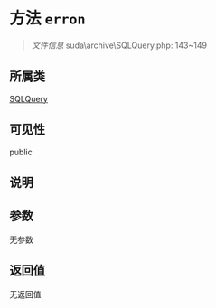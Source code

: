 # 方法 `erron`

> *文件信息* suda\archive\SQLQuery.php: 143~149

## 所属类 

[SQLQuery](../SQLQuery.md)

## 可见性

 public 

## 说明



## 参数


无参数


## 返回值

无返回值
